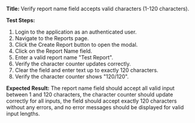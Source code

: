 **Title:** Verify report name field accepts valid characters (1-120 characters).

**Test Steps:**
1. Login to the application as an authenticated user.
2. Navigate to the Reports page.
3. Click the Create Report button to open the modal.
4. Click on the Report Name field.
5. Enter a valid report name "Test Report".
6. Verify the character counter updates correctly.
7. Clear the field and enter text up to exactly 120 characters.
8. Verify the character counter shows "120/120".

**Expected Result:**
The report name field should accept all valid input between 1 and 120 characters, the character counter should update correctly for all inputs, the field should accept exactly 120 characters without any errors, and no error messages should be displayed for valid input lengths.